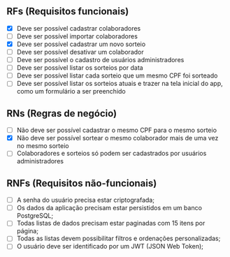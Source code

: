 ## RFs (Requisitos funcionais)

- [x] Deve ser possível cadastrar colaboradores
- [ ] Deve ser possível importar colaboradores
- [x] Deve ser possível cadastrar um novo sorteio
- [ ] Deve ser possível desativar um colaborador
- [ ] Deve ser possível o cadastro de usuários administradores
- [ ] Deve ser possível listar os sorteios por data
- [ ] Deve ser possível listar cada sorteio que um mesmo CPF foi sorteado
- [ ] Deve ser possível listar os sorteios atuais e trazer na tela inicial do app, como um formulário a ser preenchido

## RNs (Regras de negócio)

- [ ] Não deve ser possível cadastrar o mesmo CPF para o mesmo sorteio
- [x] Não deve ser possível sortear o mesmo colaborador mais de uma vez no mesmo sorteio
- [ ] Colaboradores e sorteios só podem ser cadastrados por usuários administradores

## RNFs (Requisitos não-funcionais)

- [ ] A senha do usuário precisa estar criptografada;
- [ ] Os dados da aplicação precisam estar persistidos em um banco PostgreSQL;
- [ ] Todas listas de dados precisam estar paginadas com 15 itens por página;
- [ ] Todas as listas devem possibilitar filtros e ordenações personalizadas;
- [ ] O usuário deve ser identificado por um JWT (JSON Web Token);